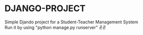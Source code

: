 # DJANGO-PROJECT  
Simple Djando project for a Student-Teacher Management System  
Run it by using
"python manage.py runserver"
✌✌
